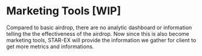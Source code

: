 # Marketing Tools \[WIP]

Compared to basic airdrop, there are no analytic dashboard or information telling the the effectiveness of the airdrop. Now since this is also become marketing tools, STAR-EX will provide the information we gather for client to get more metrics and informations.

